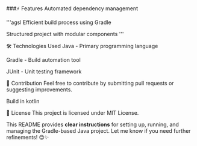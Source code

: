 ###⚡ Features
Automated dependency management

'''agsl 
  Efficient build process using Gradle

  Structured project with modular components
  '''

🛠️ Technologies Used
Java - Primary programming language

Gradle - Build automation tool

JUnit - Unit testing framework

🎯 Contribution
Feel free to contribute by submitting pull requests or suggesting improvements.

Build in kotlin

📄 License
This project is licensed under MIT License.

This README provides **clear instructions** for setting up, running, and managing the Gradle-based Java project. Let me know if you need further refinements! 😊✨


